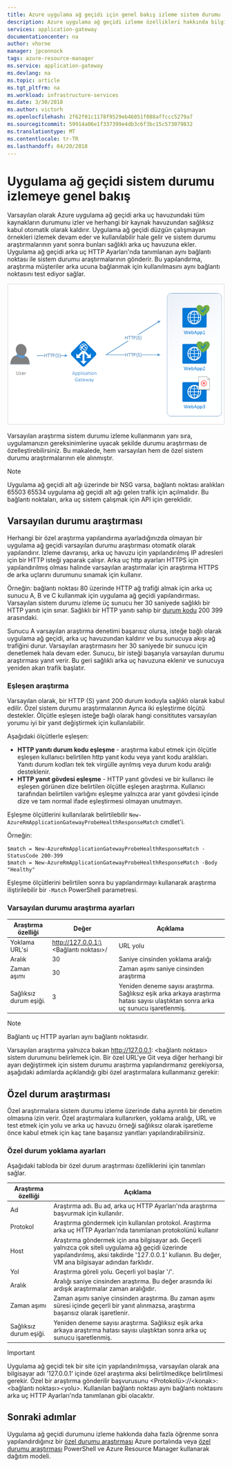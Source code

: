 ```yaml
---
title: Azure uygulama ağ geçidi için genel bakış izleme sistem durumu
description: Azure uygulama ağ geçidi izleme özellikleri hakkında bilgi edinin
services: application-gateway
documentationcenter: na
author: vhorne
manager: jpconnock
tags: azure-resource-manager
ms.service: application-gateway
ms.devlang: na
ms.topic: article
ms.tgt_pltfrm: na
ms.workload: infrastructure-services
ms.date: 3/30/2018
ms.author: victorh
ms.openlocfilehash: 2f62f01c1178f9529eb46051f088affccc5279a7
ms.sourcegitcommit: 59914a06e1f337399e4db3c6f3bc15c573079832
ms.translationtype: MT
ms.contentlocale: tr-TR
ms.lasthandoff: 04/20/2018
---
```

# <a name="application-gateway-health-monitoring-overview"></a>Uygulama ağ geçidi sistem durumu izlemeye genel bakış

Varsayılan olarak Azure uygulama ağ geçidi arka uç havuzundaki tüm kaynakların durumunu izler ve herhangi bir kaynak havuzundan sağlıksız kabul otomatik olarak kaldırır. Uygulama ağ geçidi düzgün çalışmayan örnekleri izlemek devam eder ve kullanılabilir hale gelir ve sistem durumu araştırmalarının yanıt sonra bunları sağlıklı arka uç havuzuna ekler. Uygulama ağ geçidi arka uç HTTP Ayarları'nda tanımlanan aynı bağlantı noktası ile sistem durumu araştırmalarının gönderir. Bu yapılandırma, araştırma müşteriler arka ucuna bağlanmak için kullanılmasını aynı bağlantı noktasını test ediyor sağlar.

![Uygulama ağ geçidi araştırma örneği][1]

Varsayılan araştırma sistem durumu izleme kullanmanın yanı sıra, uygulamanızın gereksinimlerine uyacak şekilde durumu araştırması de özelleştirebilirsiniz. Bu makalede, hem varsayılan hem de özel sistem durumu araştırmalarının ele alınmıştır.

> [!NOTE]
> Uygulama ağ geçidi alt ağı üzerinde bir NSG varsa, bağlantı noktası aralıkları 65503 65534 uygulama ağ geçidi alt ağı gelen trafik için açılmalıdır. Bu bağlantı noktaları, arka uç sistem çalışmak için API için gereklidir.

## <a name="default-health-probe"></a>Varsayılan durumu araştırması

Herhangi bir özel araştırma yapılandırma ayarladığınızda olmayan bir uygulama ağ geçidi varsayılan durumu araştırması otomatik olarak yapılandırır. İzleme davranışı, arka uç havuzu için yapılandırılmış IP adresleri için bir HTTP isteği yaparak çalışır. Arka uç http ayarları HTTPS için yapılandırılmış olması halinde varsayılan araştırmalar için araştırma HTTPS de arka uçlarını durumunu sınamak için kullanır.

Örneğin: bağlantı noktası 80 üzerinde HTTP ağ trafiği almak için arka uç sunucu A, B ve C kullanmak için uygulama ağ geçidi yapılandırması. Varsayılan sistem durumu izleme üç sunucu her 30 saniyede sağlıklı bir HTTP yanıtı için sınar. Sağlıklı bir HTTP yanıtı sahip bir [durum kodu](https://msdn.microsoft.com/library/aa287675.aspx) 200 399 arasındaki.

Sunucu A varsayılan araştırma denetimi başarısız olursa, isteğe bağlı olarak uygulama ağ geçidi, arka uç havuzundan kaldırır ve bu sunucuya akışı ağ trafiğini durur. Varsayılan araştırmasını her 30 saniyede bir sunucu için denetlemek hala devam eder. Sunucu, bir isteği başarıyla varsayılan durumu araştırması yanıt verir. Bu geri sağlıklı arka uç havuzuna eklenir ve sunucuya yeniden akan trafik başlatır.

### <a name="probe-matching"></a>Eşleşen araştırma

Varsayılan olarak, bir HTTP (S) yanıt 200 durum koduyla sağlıklı olarak kabul edilir. Özel sistem durumu araştırmalarının Ayrıca iki eşleştirme ölçütü destekler. Ölçütle eşleşen isteğe bağlı olarak hangi consititutes varsayılan yorumu iyi bir yanıt değiştirmek için kullanılabilir.

Aşağıdaki ölçütlerle eşleşen: 

- **HTTP yanıtı durum kodu eşleşme** - araştırma kabul etmek için ölçütle eşleşen kullanıcı belirtilen http yanıt kodu veya yanıt kodu aralıkları. Yanıtı durum kodları tek tek virgülle ayrılmış veya durum kodu aralığı desteklenir.
- **HTTP yanıt gövdesi eşleşme** - HTTP yanıt gövdesi ve bir kullanıcı ile eşleşen görünen dize belirtilen ölçütle eşleşen araştırma. Kullanıcı tarafından belirtilen varlığını eşleşme yalnızca arar yanıt gövdesi içinde dize ve tam normal ifade eşleştirmesi olmayan unutmayın.

Eşleşme ölçütlerini kullanılarak belirtilebilir `New-AzureRmApplicationGatewayProbeHealthResponseMatch` cmdlet'i.

Örneğin:

```
$match = New-AzureRmApplicationGatewayProbeHealthResponseMatch -StatusCode 200-399
$match = New-AzureRmApplicationGatewayProbeHealthResponseMatch -Body "Healthy"
```
Eşleşme ölçütlerini belirtilen sonra bu yapılandırmayı kullanarak araştırma iliştirilebilir bir `-Match` PowerShell parametresi.

### <a name="default-health-probe-settings"></a>Varsayılan durumu araştırma ayarları

| Araştırma özelliği | Değer | Açıklama |
| --- | --- | --- |
| Yoklama URL'si |http://127.0.0.1:\<Bağlantı noktası\>/ |URL yolu |
| Aralık |30 |Saniye cinsinden yoklama aralığı |
| Zaman aşımı |30 |Zaman aşımı saniye cinsinden araştırma |
| Sağlıksız durum eşiği. |3 |Yeniden deneme sayısı araştırma. Sağlıksız eşik arka arkaya araştırma hatası sayısı ulaştıktan sonra arka uç sunucu işaretlenmiş. |

> [!NOTE]
> Bağlantı uç HTTP ayarları aynı bağlantı noktasıdır.

Varsayılan araştırma yalnızca bakan http://127.0.0.1: \<bağlantı noktası\> sistem durumunu belirlemek için. Bir özel URL'ye Git veya diğer herhangi bir ayarı değiştirmek için sistem durumu araştırma yapılandırmanız gerekiyorsa, aşağıdaki adımlarda açıklandığı gibi özel araştırmalara kullanmanız gerekir:

## <a name="custom-health-probe"></a>Özel durum araştırması

Özel araştırmalara sistem durumu izleme üzerinde daha ayrıntılı bir denetim olmasına izin verir. Özel araştırmalara kullanırken, yoklama aralığı, URL ve test etmek için yolu ve arka uç havuzu örneği sağlıksız olarak işaretleme önce kabul etmek için kaç tane başarısız yanıtları yapılandırabilirsiniz.

### <a name="custom-health-probe-settings"></a>Özel durum yoklama ayarları

Aşağıdaki tabloda bir özel durum araştırması özelliklerini için tanımları sağlar.

| Araştırma özelliği | Açıklama |
| --- | --- |
| Ad |Araştırma adı. Bu ad, arka uç HTTP Ayarları'nda araştırma başvurmak için kullanılır. |
| Protokol |Araştırma göndermek için kullanılan protokol. Araştırma arka uç HTTP Ayarları'nda tanımlanan protokolünü kullanır |
| Host |Araştırma göndermek için ana bilgisayar adı. Geçerli yalnızca çok siteli uygulama ağ geçidi üzerinde yapılandırılmış, aksi takdirde '127.0.0.1' kullanın. Bu değer, VM ana bilgisayar adından farklıdır. |
| Yol |Araştırma göreli yolu. Geçerli yol başlar '/'. |
| Aralık |Aralığı saniye cinsinden araştırma. Bu değer arasında iki ardışık araştırmalar zaman aralığıdır. |
| Zaman aşımı |Zaman aşımı saniye cinsinden araştırma. Bu zaman aşımı süresi içinde geçerli bir yanıt alınmazsa, araştırma başarısız olarak işaretlenir.  |
| Sağlıksız durum eşiği. |Yeniden deneme sayısı araştırma. Sağlıksız eşik arka arkaya araştırma hatası sayısı ulaştıktan sonra arka uç sunucu işaretlenmiş. |

> [!IMPORTANT]
> Uygulama ağ geçidi tek bir site için yapılandırılmışsa, varsayılan olarak ana bilgisayar adı '127.0.0.1' içinde özel araştırma aksi belirtilmedikçe belirtilmesi gerekir.
> Özel bir araştırma gönderilir başvurusunu \<Protokolü\>://\<konak\>:\<bağlantı noktası\>\<yolu\>. Kullanılan bağlantı noktası aynı bağlantı noktasını arka uç HTTP Ayarları'nda tanımlanan gibi olacaktır.

## <a name="next-steps"></a>Sonraki adımlar
Uygulama ağ geçidi durumunu izleme hakkında daha fazla öğrenme sonra yapılandırdığınız bir [özel durumu araştırması](application-gateway-create-probe-portal.md) Azure portalında veya [özel durumu araştırması](application-gateway-create-probe-ps.md) PowerShell ve Azure Resource Manager kullanarak dağıtım modeli.

[1]: ./media/application-gateway-probe-overview/appgatewayprobe.png
